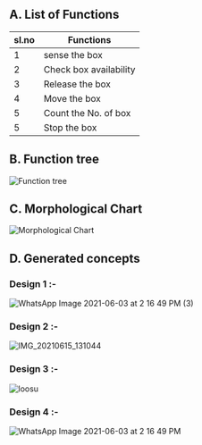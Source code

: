 ## A. List of Functions

|sl.no| Functions|
|-----|----------|
|1|sense the box|
|2|Check box availability|
|3|Release the box|
|4|Move the box|
|5|Count the No. of box|
|5|Stop the box|

## B. Function tree

![Function tree](https://user-images.githubusercontent.com/83766342/120939590-5f8a6980-c736-11eb-9135-52e53e6bbc4c.png)



## C. Morphological Chart

![Morphological Chart](https://user-images.githubusercontent.com/83766342/120937198-ce14fa80-c729-11eb-9757-a9cfeed03dfe.png)

## D. Generated concepts
### Design 1 :-
![WhatsApp Image 2021-06-03 at 2 16 49 PM (3)](https://user-images.githubusercontent.com/83766342/120937565-c7878280-c72b-11eb-889f-187f9ae063df.jpeg)

### Design 2 :-
![IMG_20210615_131044](https://user-images.githubusercontent.com/83766342/122013294-aaae1780-cddb-11eb-8a20-8c8aa1f97690.jpg)

### Design 3 :-

![loosu](https://user-images.githubusercontent.com/84016535/122950655-415d7400-d39a-11eb-8e00-844477940e91.jpg)

### Design 4 :-
![WhatsApp Image 2021-06-03 at 2 16 49 PM](https://user-images.githubusercontent.com/83766342/120937696-85127580-c72c-11eb-946f-53e898a12530.jpeg)


